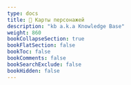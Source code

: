 ```yaml
---
type: docs
title: 📁 Карты персонажей
description: "kb a.k.a Knowledge Base"
weight: 860
bookCollapseSection: true
bookFlatSection: false
bookToc: false
bookComments: false
bookSearchExclude: false
bookHidden: false
---
```

